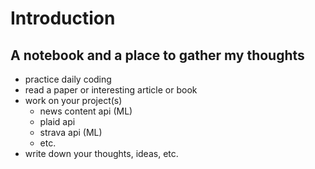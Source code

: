 # Introduction

A notebook and a place to gather my thoughts
---

* practice daily coding
* read a paper or interesting article or book
* work on your project\(s\)
  * news content api \(ML\)
  * plaid api
  * strava api \(ML\)
  * etc.
* write down your thoughts, ideas, etc.



